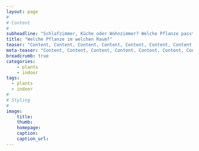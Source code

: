 ```yaml
---
layout: page
#
# Content
#
subheadline: "Schlafzimmer, Küche oder Wohnzimmer? Welche Pflanze passt wohin..."
title: "Welche Pflanze im welchen Raum?"
teaser: "Content, Content, Content, Content, Content, Content, Content,Content,Content,Content, Content, Content, Content"
meta-teaser: "Content, Content, Content, Content, Content, Content, Content,Content,Content,Content, Content, Content, Content"
breadcrumb: true 
categories:
    - plants
    - indoor
tags:
  - plants
  - indoor
#
# Styling
#
image:
    title:
    thumb:
    homepage:
    caption:
    caption_url:
---
```





 [1]: #
 [2]: #
 [3]: #
 [4]: #
 [5]: #
 [6]: #
 [7]: #
 [8]: #
 [9]: #
 [10]: #